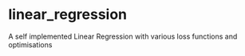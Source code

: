 # linear_regression
A self implemented Linear Regression with various loss functions and optimisations
